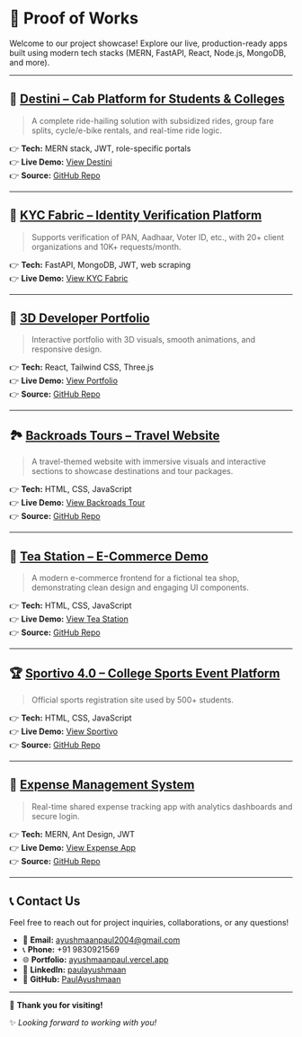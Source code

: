 # 🚀 Proof of Works

Welcome to our project showcase! Explore our live, production-ready apps built using modern tech stacks (MERN, FastAPI, React, Node.js, MongoDB, and more).

---

## 🚖 [Destini – Cab Platform for Students & Colleges](https://destini-a-comprehensive-transportation.onrender.com/)
> A complete ride-hailing solution with subsidized rides, group fare splits, cycle/e-bike rentals, and real-time ride logic.

👉 **Tech:** MERN stack, JWT, role-specific portals  
👉 **Live Demo:** [View Destini](https://destini-a-comprehensive-transportation.onrender.com/)  
👉 **Source:** [GitHub Repo](https://github.com/PaulAyushmaan/destini)

---

## 🪪 [KYC Fabric – Identity Verification Platform](https://kyc-fabric.crawfieldanddutton.com/)
> Supports verification of PAN, Aadhaar, Voter ID, etc., with 20+ client organizations and 10K+ requests/month.

👉 **Tech:** FastAPI, MongoDB, JWT, web scraping  
👉 **Live Demo:** [View KYC Fabric](https://kyc-fabric.crawfieldanddutton.com/)

---

## 🎨 [3D Developer Portfolio](https://ayushmaanpaul.vercel.app/)
> Interactive portfolio with 3D visuals, smooth animations, and responsive design.

👉 **Tech:** React, Tailwind CSS, Three.js  
👉 **Live Demo:** [View Portfolio](https://ayushmaanpaul.vercel.app/)  
👉 **Source:** [GitHub Repo](https://github.com/PaulAyushmaan/my-3d-portfolio)

---

## 🏞️ [Backroads Tours – Travel Website](https://backroads-tour-ap.netlify.app/)
> A travel-themed website with immersive visuals and interactive sections to showcase destinations and tour packages.

👉 **Tech:** HTML, CSS, JavaScript  
👉 **Live Demo:** [View Backroads Tour](https://backroads-tour-ap.netlify.app/)  
👉 **Source:** [GitHub Repo](https://github.com/PaulAyushmaan/Backroads-tour)

---

## 🍵 [Tea Station – E-Commerce Demo](https://tea-station-ap.netlify.app/)
> A modern e-commerce frontend for a fictional tea shop, demonstrating clean design and engaging UI components.

👉 **Tech:** HTML, CSS, JavaScript  
👉 **Live Demo:** [View Tea Station](https://tea-station-ap.netlify.app/)  
👉 **Source:** [GitHub Repo](https://github.com/PaulAyushmaan/tea-station)

---

## 🏆 [Sportivo 4.0 – College Sports Event Platform](https://sportivo-4.netlify.app/)
> Official sports registration site used by 500+ students.

👉 **Tech:** HTML, CSS, JavaScript  
👉 **Live Demo:** [View Sportivo](https://sportivo-4.netlify.app/)  
👉 **Source:** [GitHub Repo](https://github.com/PaulAyushmaan/Sportivo-4.0)

---

## 💸 [Expense Management System](https://expense-management-system-go4a.vercel.app/login)
> Real-time shared expense tracking app with analytics dashboards and secure login.

👉 **Tech:** MERN, Ant Design, JWT  
👉 **Live Demo:** [View Expense App](https://expense-management-system-go4a.vercel.app/login)  
👉 **Source:** [GitHub Repo](https://github.com/PaulAyushmaan/ExpenseManagementSystem)

---

## 📞 Contact Us

Feel free to reach out for project inquiries, collaborations, or any questions!

- 📧 **Email:** [ayushmaanpaul2004@gmail.com](mailto:ayushmaanpaul2004@gmail.com)  
- 📞 **Phone:** +91 9830921569  
- 🌐 **Portfolio:** [ayushmaanpaul.vercel.app](https://ayushmaanpaul.vercel.app/)  
- 🔗 **LinkedIn:** [paulayushmaan](https://www.linkedin.com/in/paulayushmaan)  
- 🐙 **GitHub:** [PaulAyushmaan](https://github.com/PaulAyushmaan)

---

🌟 **Thank you for visiting!**

✨ *Looking forward to working with you!*
